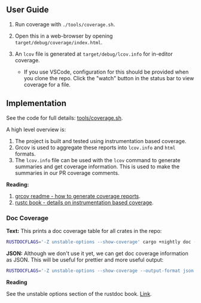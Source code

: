 <!-- TODO: Edit this -->

## User Guide

1. Run coverage with `./tools/coverage.sh`.
2. Open this in a web-browser by opening `target/debug/coverage/index.html`.
3. An `lcov` file is generated at `target/debug/lcov.info` for in-editor coverage. 

    * If you use VSCode, configuration for this should be provided when you clone the repo. Click the "watch" button in the status bar to view coverage for a file.

## Implementation

See the code for full details: [tools/coverage.sh](https://github.com/conjure-cp/conjure-oxide/blob/main/tools/coverage.sh).

A high level overview is:

1. The project is built and tested using instrumentation based coverage.
2. Grcov is used to aggregate these reports into `lcov.info` and `html` formats.
3. The `lcov.info` file can be used with the `lcov` command to generate summaries and get coverage information. This is used to make the summaries in our PR coverage comments.

**Reading:**

1. [grcov readme - how to generate coverage reports](https://github.com/mozilla/grcov).
2. [rustc book - details on instrumentation based coverage](https://doc.rust-lang.org/rustc/instrument-coverage.html).
### Doc Coverage
**Text:** This prints a doc coverage table for all crates in the repo:
```sh
RUSTDOCFLAGS='-Z unstable-options --show-coverage' cargo +nightly doc --workspace --no-deps 
```


**JSON:**
Although we don't use it yet, we can get doc coverage information as JSON. This will be useful for prettier and more useful output:

```sh
RUSTDOCFLAGS='-Z unstable-options --show-coverage --output-format json' cargo +nightly doc --workspace --no-deps 
```

**Reading**

See the unstable options section of the rustdoc book. [Link](https://doc.rust-lang.org/rustdoc/unstable-features.html).